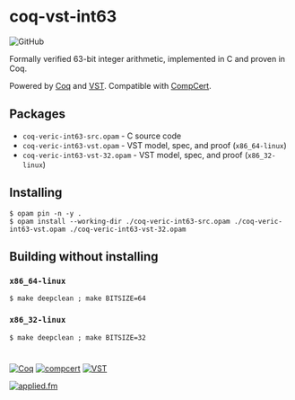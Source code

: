 # coq-vst-int63

![GitHub](https://img.shields.io/github/license/appliedfm/coq-vst-int63)

Formally verified 63-bit integer arithmetic, implemented in C and proven in Coq.

Powered by [Coq](https://coq.inria.fr) and [VST](https://vst.cs.princeton.edu/). Compatible with [CompCert](https://compcert.org/).

## Packages

* `coq-veric-int63-src.opam` - C source code
* `coq-veric-int63-vst.opam` - VST model, spec, and proof (`x86_64-linux`)
* `coq-veric-int63-vst-32.opam` - VST model, spec, and proof (`x86_32-linux`)

## Installing

```console
$ opam pin -n -y .
$ opam install --working-dir ./coq-veric-int63-src.opam ./coq-veric-int63-vst.opam ./coq-veric-int63-vst-32.opam
```

## Building without installing

### `x86_64-linux`

```console
$ make deepclean ; make BITSIZE=64
```

### `x86_32-linux`

```console
$ make deepclean ; make BITSIZE=32
```

#

[![Coq](https://img.shields.io/badge/-Coq-royalblue)](https://github.com/coq/coq)
[![compcert](https://img.shields.io/badge/-compcert-orangered)](https://compcert.org/)
[![VST](https://img.shields.io/badge/-VST-navy)](https://vst.cs.princeton.edu/)

[![applied.fm](https://img.shields.io/badge/-applied.fm-orchid)](https://applied.fm)
